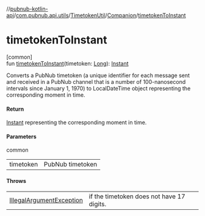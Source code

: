//[pubnub-kotlin-api](../../../../index.md)/[com.pubnub.api.utils](../../index.md)/[TimetokenUtil](../index.md)/[Companion](index.md)/[timetokenToInstant](timetoken-to-instant.md)

# timetokenToInstant

[common]\
fun [timetokenToInstant](timetoken-to-instant.md)(timetoken: [Long](https://kotlinlang.org/api/latest/jvm/stdlib/kotlin/-long/index.html)): [Instant](../../-instant/index.md)

Converts a PubNub timetoken (a unique identifier for each message sent and received in a PubNub channel that is a number of 100-nanosecond intervals since January 1, 1970) to LocalDateTime object representing the corresponding moment in time.

#### Return

[Instant](../../-instant/index.md) representing the corresponding moment in time.

#### Parameters

common

| | |
|---|---|
| timetoken | PubNub timetoken |

#### Throws

| | |
|---|---|
| [IllegalArgumentException](https://kotlinlang.org/api/latest/jvm/stdlib/kotlin/-illegal-argument-exception/index.html) | if the timetoken does not have 17 digits. |
